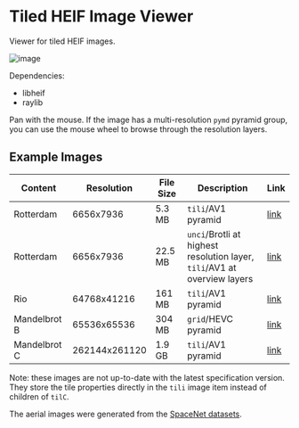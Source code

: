 # Tiled HEIF Image Viewer
Viewer for tiled HEIF images.

![image](https://github.com/user-attachments/assets/979c74af-b59c-4bec-8edd-16f8752c7b47)

Dependencies:
- libheif
- raylib

Pan with the mouse. If the image has a multi-resolution `pymd` pyramid group, you can use the mouse wheel to browse through the resolution layers.

## Example Images

| Content | Resolution | File Size | Description | Link |
| ------- | ---------- | --------- | ----------- | ---- |
| Rotterdam | 6656x7936 | 5.3 MB   | `tili`/AV1 pyramid | [link](https://cloud.dirk-farin.de/s/GGiRNHkjWfq6xxk) |
| Rotterdam | 6656x7936 | 22.5 MB   | `unci`/Brotli at highest resolution layer,<br>`tili`/AV1 at overview layers | [link](https://cloud.dirk-farin.de/s/rbqkSs4QWZFSneS) |
| Rio     | 64768x41216 | 161 MB   | `tili`/AV1 pyramid | [link](https://cloud.dirk-farin.de/s/CxiDYRR48G2Yzx8) |
| Mandelbrot B | 65536x65536 | 304 MB | `grid`/HEVC pyramid | [link](https://cloud.dirk-farin.de/s/3XzFPxfw9GPNrxK) |
| Mandelbrot C | 262144x261120 | 1.9 GB | `tili`/AV1 pyramid | [link](https://cloud.dirk-farin.de/s/nNokX7TQ7W63fkH) |

Note: these images are not up-to-date with the latest specification version. They store the tile properties directly in the `tili` image item instead of children of `tilC`.

The aerial images were generated from the [SpaceNet datasets](https://spacenet.ai/).
